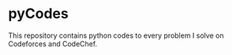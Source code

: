 # pyCodes
This repository contains python codes to every problem I solve on Codeforces and CodeChef.
